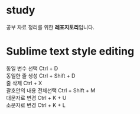 # study <br>

공부 자료 정리를 위한 **레포지토리**입니다. <br>

# Sublime text style editing <br>
동일 변수 선택 Ctrl + D	
동일한 줄 생성 Ctrl + Shift + D	
줄 삭제	Ctrl + X	
괄호안의 내용 전체선택	Ctrl + Shift + M	
대문자로 변경	Ctrl + K + U	
소문자로 변경	Ctrl + K + L	

